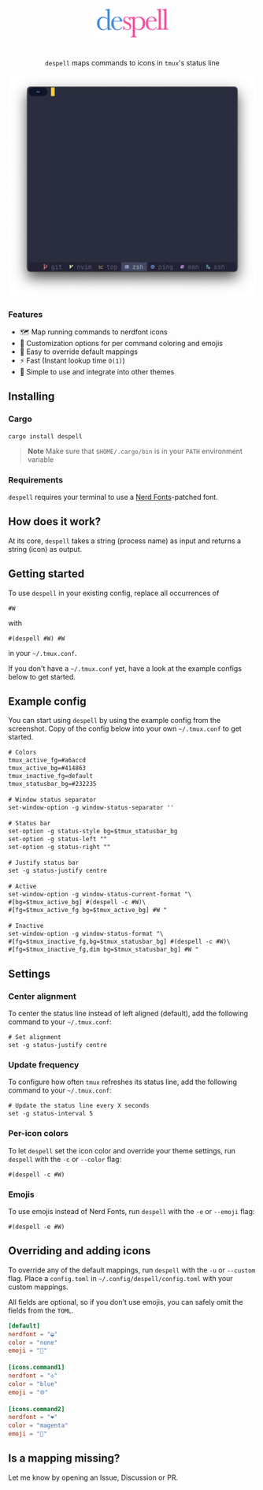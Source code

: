 <p align="center">
  <img src="assets/despell.png" width="150" />
</p>

#

<p align="center">
  <code>despell</code> maps commands to icons in <code>tmux</code>'s status line
</p>

<p align="center">
  <img src="assets/full.png" width="700" />
</p>

### Features

- 🗺️ Map running commands to nerdfont icons
- 🎨 Customization options for per command coloring and emojis
- 🔄 Easy to override default mappings
- ⚡ Fast (Instant lookup time `O(1)`)
- 🔧 Simple to use and integrate into other themes

## Installing

### Cargo

```console
cargo install despell
```

> **Note**
> Make sure that `$HOME/.cargo/bin` is in your `PATH` environment variable

### Requirements

`despell` requires your terminal to use a [Nerd Fonts](https://www.nerdfonts.com)-patched font.

## How does it work?

At its core, `despell` takes a string (process name) as input and returns a string (icon) as output.

## Getting started

To use `despell` in your existing config, replace all occurrences of

```
#W
```

with

```
#(despell #W) #W
```

in your `~/.tmux.conf`.

If you don't have a `~/.tmux.conf` yet, have a look at the example configs below to get started.

## Example config

You can start using `despell` by using the example config from the screenshot. Copy of the config below into your
own `~/.tmux.conf` to get started.

```tmux
# Colors
tmux_active_fg=#a6accd
tmux_active_bg=#414863
tmux_inactive_fg=default
tmux_statusbar_bg=#232235

# Window status separator
set-window-option -g window-status-separator ''

# Status bar
set-option -g status-style bg=$tmux_statusbar_bg
set-option -g status-left ""
set-option -g status-right ""

# Justify status bar
set -g status-justify centre

# Active
set-window-option -g window-status-current-format "\
#[bg=$tmux_active_bg] #(despell -c #W)\
#[fg=$tmux_active_fg bg=$tmux_active_bg] #W "

# Inactive
set-window-option -g window-status-format "\
#[fg=$tmux_inactive_fg,bg=$tmux_statusbar_bg] #(despell -c #W)\
#[fg=$tmux_inactive_fg,dim bg=$tmux_statusbar_bg] #W "

```

## Settings

### Center alignment

To center the status line instead of left aligned (default), add the following command to
your `~/.tmux.conf`:

```tmux
# Set alignment
set -g status-justify centre
```

### Update frequency

To configure how often `tmux` refreshes its status line, add the following command to
your `~/.tmux.conf`:

```tmux
# Update the status line every X seconds
set -g status-interval 5
```

### Per-icon colors

To let `despell` set the icon color and override your theme settings, run `despell` with the
`-c` or `--color` flag:

```tmux
#(despell -c #W)
```

### Emojis

To use emojis instead of Nerd Fonts, run `despell` with the `-e` or `--emoji` flag:

```tmux
#(despell -e #W)
```

## Overriding and adding icons

To override any of the default mappings, run `despell` with the `-u` or `--custom` flag. Place a `config.toml` in
`~/.config/despell/config.toml` with your custom mappings.

All fields are optional, so if you don't use emojis, you can safely omit the fields from the `TOML`.

```toml
[default]
nerdfont = "◒"
color = "none"
emoji = "🐠"

[icons.command1]
nerdfont = "◇"
color = "blue"
emoji = "🌐"

[icons.command2]
nerdfont = "❤"
color = "magenta"
emoji = "💙"
```

## Is a mapping missing?

Let me know by opening an Issue, Discussion or PR.
